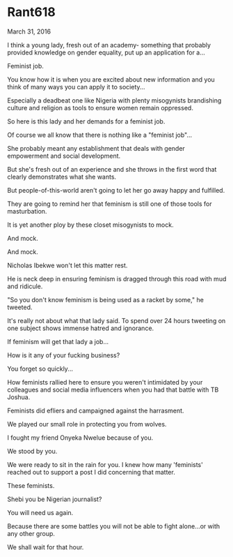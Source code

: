 # Rant618


March 31, 2016

I think a young lady, fresh out of an academy- something that probably provided knowledge on gender equality, put up an application for a...

Feminist job. 

You know how it is when you are excited about new information and you think of many ways you can apply it to society...

Especially a deadbeat one like Nigeria with plenty misogynists brandishing culture and religion as tools to ensure women remain oppressed.

So here is this lady and her demands for a feminist job.

Of course we all know that there is nothing like a "feminist job"...

She probably meant any establishment that deals with gender empowerment and social development.

But she's fresh out of an experience and she throws in the first word that clearly demonstrates what she wants.

But people-of-this-world aren't going to let her go away happy and fulfilled. 

They are going to remind her that feminism is still one of those tools for masturbation.

It is yet another ploy by these closet misogynists to mock.

And mock.

And mock.

Nicholas Ibekwe won't let this matter rest.

He is neck deep in ensuring feminism is dragged through this road with mud and ridicule.

"So you don't know feminism is being used as a racket by some," he tweeted. 

It's really not about what that lady said. To spend over 24 hours tweeting on one subject shows immense hatred and ignorance. 

If feminism will get that lady a job...

How is it any of your fucking business?

You forget so quickly...

How feminists rallied here to ensure you weren't intimidated by your colleagues and social media influencers when you had that battle with TB Joshua.

Feminists did efliers and campaigned against the harrasment. 

We played our small role in protecting you from wolves.

I fought my friend Onyeka Nwelue because of you.

We stood by you.

We were ready to sit in the rain for you. I knew how many 'feminists' reached out to support a post I did concerning that matter.

These feminists. 

Shebi you be Nigerian journalist?

You will need us again.

Because there are some battles you will not be able to fight alone...or with any other group. 

We shall wait for that hour.